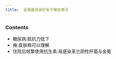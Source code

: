 ```yaml
---
title:  金葡菌感染好发于哪些情况
--- 
```


### Contents
- <span class="bred">糖尿病</span>:抵抗力低下
- 痈:皮肤嘛可以理解
- 住院后频繁使用抗生素:易感染革兰阴性杆菌与金葡
